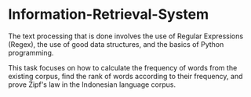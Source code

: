 # Information-Retrieval-System
The text processing that is done involves the use of Regular Expressions (Regex), the use of good data structures, and the basics of Python programming.

This task focuses on how to calculate the frequency of words from the existing corpus, find the rank of words according to their frequency, and prove Zipf's law in the Indonesian language corpus.
